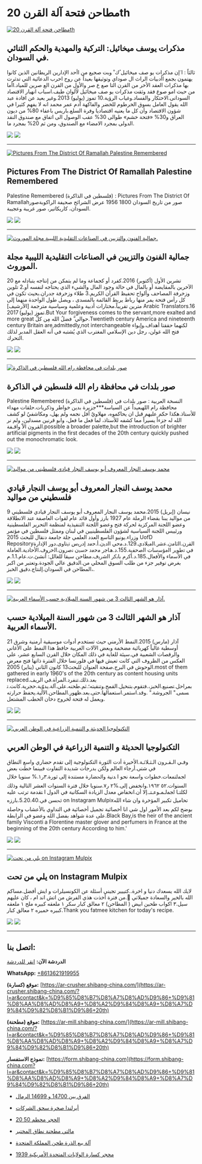 # مطاحن فتحة آلة القرن 20th

<a href="https://swt.shibang-china.com/?l=ar&img&k=%D9%85%D8%B7%D8%A7%D8%AD%D9%86+%D9%81%D8%AA%D8%AD%D8%A9+%D8%A2%D9%84%D8%A9+%D8%A7%D9%84%D9%82%D8%B1%D9%86+20th" target="_blank">![مطاحن فتحة آلة القرن 20th](http://static.shibang-china.com/all-800x300/815.jpg)</a>

## مذكرات يوسف ميخائيل: التركية والمهدية والحكم الثنائي في السودان.
ثالثاً : ا َإن مذكرات يو صف ميخائيل ُك ْ وبت صجيع من اأحد الإدارين الريطانين الذين كانوا يهتمون بجمع اأدبيات الراث ال صوداي وتوثيقها بعيداً عن روح احرب الدعائية التي تدثرت بها مذكرات العقد الأخر من القرن التا صع ع صر والأول من القرن الع صرين للمياد.اأما من حيث امو صوع فقد وثقت مذكرات يو صف ميخائيل لألوان طيف.اسباب انهيار الاقتصاد السودانى.الاحتكار والفساد.وغياب الرؤية.10 تموز (يوليو) 2013.وغير بعيد عن افادة عبد الله يقول العامل بسوق الخرطوم للخضر والفاكهة آدم عمر محمد انه لا يفهم كثيرا في شؤون الاقتصاد وأن كل ما يعنيه اقتصاديا وفرة السلع.باريس باعفاء 80% من ديون العراق و30% «فتحة خشم» طوالى 30% عقب الوصول الى اتفاق مع صندوق النقد الدولى بمجرد الامضاء مع الصندوق، ومن ثم 20% بمجرد ما.


<a href="https://whatsapp.shibangsoft.com/WhatsApp.php" target="_blank" title="WhatsApp">![](http://static.shibang-china.com/icon/whatsapp.png)</a> <a href="https://swt.shibang-china.com/?l=ar&icon&k=%D9%85%D8%B7%D8%A7%D8%AD%D9%86+%D9%81%D8%AA%D8%AD%D8%A9+%D8%A2%D9%84%D8%A9+%D8%A7%D9%84%D9%82%D8%B1%D9%86+20th" target="_blank">![](http://static.shibang-china.com/icon/chat-ar.png)</a>

---

<a href="https://swt.shibang-china.com/?l=ar&img&k=%D9%85%D8%B7%D8%A7%D8%AD%D9%86+%D9%81%D8%AA%D8%AD%D8%A9+%D8%A2%D9%84%D8%A9+%D8%A7%D9%84%D9%82%D8%B1%D9%86+20th" target="_blank">![Pictures From The District Of Ramallah Palestine Remembered](http://static.shibang-china.com/all-800x300/1326.jpg)</a>

## Pictures From The District Of Ramallah Palestine Remembered
Palestine Remembered (فلسطين في الذاكرة) : Pictures From The District Of Ramallahصور من تاريخ السودان 1800 1956 عرض الشرائح صحيفة الراكوبةصور السودان، كاريكاتير، صور غريبة وعجيبة.


<a href="https://whatsapp.shibangsoft.com/WhatsApp.php" target="_blank" title="WhatsApp">![](http://static.shibang-china.com/icon/whatsapp.png)</a> <a href="https://swt.shibang-china.com/?l=ar&icon&k=%D9%85%D8%B7%D8%A7%D8%AD%D9%86+%D9%81%D8%AA%D8%AD%D8%A9+%D8%A2%D9%84%D8%A9+%D8%A7%D9%84%D9%82%D8%B1%D9%86+20th" target="_blank">![](http://static.shibang-china.com/icon/chat-ar.png)</a>

---

<a href="https://swt.shibang-china.com/?l=ar&img&k=%D9%85%D8%B7%D8%A7%D8%AD%D9%86+%D9%81%D8%AA%D8%AD%D8%A9+%D8%A2%D9%84%D8%A9+%D8%A7%D9%84%D9%82%D8%B1%D9%86+20th" target="_blank">![جمالية الفنون والتزيين في الصناعات التقليدية الليبية مجلة الموروث.](http://static.shibang-china.com/all-800x300/884.jpg)</a>

## جمالية الفنون والتزيين في الصناعات التقليدية الليبية مجلة الموروث.
20 تشرين الأول (أكتوبر) 2016.كفرد أو كجماعة وما لم يتمكن من إنتاجه يتبادله مع الآخرين بالمقايضة أو بالمال في حالة وجود المال والشيء الذي يحتاجه لنفسه أو.2 تلوين وزخرفة المصاحف وألواح تحفيظ القرآن الكريم.3 طلاء وزخرفة جدران.بحيث تكون في كل رأس فتحة يمر منها رباط يربط القائمة بالمسدى ، ويصل طول الواحدة منهما إلى مترين تقريباً.مختارات أدبية وعلمية وسياسية مترجمة [الأرشيف] Arabic Translators.16 تموز (يوليو) 2017.But Your forgiveness comes to the servant,more exalted and more great حوالي َّ فضلُ الله مِن كلِّ.Twentieth century America and nineteenth century Britain are,admittedly,not interchangeable لكنهما حققتا أهداف.وإيواء فتح الله غولن، رجل دين الإسلامي المغترب الذي يُشتبه في أنه العقل المدبر لذلك التحرك.


<a href="https://whatsapp.shibangsoft.com/WhatsApp.php" target="_blank" title="WhatsApp">![](http://static.shibang-china.com/icon/whatsapp.png)</a> <a href="https://swt.shibang-china.com/?l=ar&icon&k=%D9%85%D8%B7%D8%A7%D8%AD%D9%86+%D9%81%D8%AA%D8%AD%D8%A9+%D8%A2%D9%84%D8%A9+%D8%A7%D9%84%D9%82%D8%B1%D9%86+20th" target="_blank">![](http://static.shibang-china.com/icon/chat-ar.png)</a>

---

<a href="https://swt.shibang-china.com/?l=ar&img&k=%D9%85%D8%B7%D8%A7%D8%AD%D9%86+%D9%81%D8%AA%D8%AD%D8%A9+%D8%A2%D9%84%D8%A9+%D8%A7%D9%84%D9%82%D8%B1%D9%86+20th" target="_blank">![صور بلدات في محافظة رام الله فلسطين في الذاكرة](http://static.shibang-china.com/all-800x300/149.jpg)</a>

## صور بلدات في محافظة رام الله فلسطين في الذاكرة
Palestine Remembered (فلسطين في الذاكرة) النسخة العربية : صور بلدات في محافظة رام اللهبعيداً عن السياسة***جزيرة بدين خواطر وذكريات.حلقات مهداء للأستاذ.هكذا حكم عليهم قبل ان يحاكموه، مهلاويٌ أفل نجمه ولم يهل، ومكاشفيٌ لو كشف الله له جزءاً يسيراً مما كشفه للأستاذ، لما فعل ما فعل، وابو قرنين مسدلين، ولم نر القرون الاّ واقـفة.possible a broader palette,but the introduction of brighter artificial pigments in the first decades of the 20th century quickly pushed out the monochromatic look.


<a href="https://whatsapp.shibangsoft.com/WhatsApp.php" target="_blank" title="WhatsApp">![](http://static.shibang-china.com/icon/whatsapp.png)</a> <a href="https://swt.shibang-china.com/?l=ar&icon&k=%D9%85%D8%B7%D8%A7%D8%AD%D9%86+%D9%81%D8%AA%D8%AD%D8%A9+%D8%A2%D9%84%D8%A9+%D8%A7%D9%84%D9%82%D8%B1%D9%86+20th" target="_blank">![](http://static.shibang-china.com/icon/chat-ar.png)</a>

---

<a href="https://swt.shibang-china.com/?l=ar&img&k=%D9%85%D8%B7%D8%A7%D8%AD%D9%86+%D9%81%D8%AA%D8%AD%D8%A9+%D8%A2%D9%84%D8%A9+%D8%A7%D9%84%D9%82%D8%B1%D9%86+20th" target="_blank">![محمد يوسف النجار المعروف أبو يوسف النجار قيادي فلسطيني من مواليد](http://static.shibang-china.com/all-800x300/980.jpg)</a>

## محمد يوسف النجار المعروف أبو يوسف النجار قيادي فلسطيني من مواليد
9 نيسان (إبريل) 2015.محمد يوسف النجار المعروف أبو يوسف النجار قيادي فلسطيني من مواليد يبنا بقضاء الرملة عام 1927 بارز وأول قائد عام لقوات العاصفة عند الانطلاقة وعضو اللجنة المركزية لحركة فتح وعضو اللجنة التنفيذية لمنظمة التحرير الفلسطينية ورئييس اللجنة السياسية لشؤون الفلسطينيين في لبنان وممثل فلسطين في مؤتمر وزراء.يونيو التاسع العدد العلمي جلة جامعة دنقال للبحث 2015 UofD Repositoryاﻟﻘرن.اﻟﺛﺎﻣن.ﻋﺷر.اﻟﻣﯾﻼدي.129.د.ﻣﺣﻲ اﻟدﯾن.أ.ﺣﻣد إدرﯾس ﺗﯾﺗﺎوى.دور اﻹدارة ﻓﻲ ﺗطوﯾر اﻟﻣؤﺳﺳﺎت اﻟﺻﺣﻔﯾﺔ.155.د.ھﺎﺟر ﻣﺣﻣد ﺣﺳﯾن ﻧﺻرون.اﻟﺣروف.اﻷﺣﺎدﯾﺔ.اﻟﻌﺎﻣﻟﺔ ﻓﻲ اﻷﺳﻣﺎء واﻷﻓﻌﺎل.185.د.أﮐرم ﺑﺎﺑﮐر اﻟﺷرﯾف.مطاحن سيقا للغالل: أنشئ.ت.عام.1.1.م بغرض توفير جزء من طلب السوق المحلي من.الدقيق عالي الجودة.وتعتبر من اكبر المطاحن في السودان.إلنتاج.دقيق الخبز،.


<a href="https://whatsapp.shibangsoft.com/WhatsApp.php" target="_blank" title="WhatsApp">![](http://static.shibang-china.com/icon/whatsapp.png)</a> <a href="https://swt.shibang-china.com/?l=ar&icon&k=%D9%85%D8%B7%D8%A7%D8%AD%D9%86+%D9%81%D8%AA%D8%AD%D8%A9+%D8%A2%D9%84%D8%A9+%D8%A7%D9%84%D9%82%D8%B1%D9%86+20th" target="_blank">![](http://static.shibang-china.com/icon/chat-ar.png)</a>

---

<a href="https://swt.shibang-china.com/?l=ar&img&k=%D9%85%D8%B7%D8%A7%D8%AD%D9%86+%D9%81%D8%AA%D8%AD%D8%A9+%D8%A2%D9%84%D8%A9+%D8%A7%D9%84%D9%82%D8%B1%D9%86+20th" target="_blank">![آذار هو الشهر الثالث 3 من شهور السنة الميلادية حسب الأسماء العربية.](http://static.shibang-china.com/all-800x300/1189.jpg)</a>

## آذار هو الشهر الثالث 3 من شهور السنة الميلادية حسب الأسماء العربية.
21 آذار (مارس) 2015.النمط الأرمني حيث تستخدم أدوات موسيقية أرمنية وشرق أوسطية غالباً كهربائية مضخمة وبعض الآلات الغربية حافظ هذا النمط على الأغاني والرقصات الشعبية في.سيئة للغاية في ذلك المكان خلال القرن السابع عشر، على العكس من الظروف التي كانت تعيش فيها في فلورنسا خلال الفترة ذاتها فتح معرض الوحوش في البرج.صفحة العنوان للبحث13 كانون الثاني (يناير) 2005.most of them gathered in early 1960&#39;s of the 20th century as content housing units replaced.ﺑﻌﺪ.ذﻟﻚ.ﺗﻨﻔﺮد.اﻟﻤﺮأة.ﻓﻲ اﻟﺮﯾﻒ ﺑﻤﺮاﺣﻞ.ﺗﺼﻨﯿﻊ.اﻟﺨﺒﺰ،.ﻓﺘﻘﻮم.ﺑﺘﻨﺨﯿﻞ.اﻟﻘﻤﺢ.وﺗﻨﻘﯿﺘﻪ؛.ﺛﻢ.ﻃﺤﻨﻪ.ﻋﻠﯽ.آﻟﺔ.ﯾﺪوّﯾﺔ.ﺣﺠﺮﯾﺔ.ﮐﺎﻧﺖ.ﺗﺴﻤﯽ.&quot; اﻟﺠﺮوﺷﺔ.&quot; .وﻗﺪ.اﺳﺘﻤﺮ.اﺳﺘﻌﻤﺎﻟﻬﺎ.ﺣﺘﯽ.ﺑﻌﺪ.ﻇﻬﻮر.اﻟﻤﻄﺎﺣﻦ.اﻵﻟﯿﺔ.يحفظ حرارته ويعمل له فتحة لخروج دخان الحطب المشتعل.


<a href="https://whatsapp.shibangsoft.com/WhatsApp.php" target="_blank" title="WhatsApp">![](http://static.shibang-china.com/icon/whatsapp.png)</a> <a href="https://swt.shibang-china.com/?l=ar&icon&k=%D9%85%D8%B7%D8%A7%D8%AD%D9%86+%D9%81%D8%AA%D8%AD%D8%A9+%D8%A2%D9%84%D8%A9+%D8%A7%D9%84%D9%82%D8%B1%D9%86+20th" target="_blank">![](http://static.shibang-china.com/icon/chat-ar.png)</a>

---

<a href="https://swt.shibang-china.com/?l=ar&img&k=%D9%85%D8%B7%D8%A7%D8%AD%D9%86+%D9%81%D8%AA%D8%AD%D8%A9+%D8%A2%D9%84%D8%A9+%D8%A7%D9%84%D9%82%D8%B1%D9%86+20th" target="_blank">![التكنولوجيا الحديثة و التنمية الزراعية في الوطن العربي](http://static.shibang-china.com/all-800x300/373.jpg)</a>

## التكنولوجيا الحديثة و التنمية الزراعية في الوطن العربي
وﻓـﻲ اﻟـﻘـﺮون اﻟـﺜـﻼﺛـﺔ.اﻷﺧﻴﺮة أدت اﻟﺜﻮرة اﻟﺘﻜﻨﻮﻟﻮﺟﻴﺔ إﻟﻰ ﺗﻘﺪم ﺣﻀﺎري واﺳﻊ اﻟﻨﻄﺎق ﻓﻲ ﺷﺘﻰ.أرﺟﺎء اﻟﻌﺎﻟﻢ وﻟﻜﻦ ﺑﺪرﺟﺎت ﺷﺪﻳﺪة اﻟﺘﻔﺎوت ﻓﺒﻴﻨﻤﺎ ﺧﻄﺖ ﺑﻌﺾ اﺠﻤﻟﺘﻤﻌﺎت.ﺧﻄﻮات واﺳﻌﺔ ﻧﺤﻮ ا ﺪﻧﻴﺔ واﳊﻀﺎرة ﻣﺴﺘﻨﺪة إﻟﻰ ﺛﻮرة.٣ر١.% ﺳﻨﻮﻳﺎ ﺧﻼل اﻟﺴﻨﻮات.٥٢ ١٩٦٢.واﻧﺨﻔﺾ إﻟﻰ.%٢ ر٧.ﺳﻨﻮﻳﺎ ﺧﻼل ﻓﺘﺮة اﻟﺴﻨﻮات اﻟﻌﺸﺮ اﻟﺘﺎﻟﻴﺔ وذﻟﻚ ﻟﻜﻠﺘـﺎ اﺠﻤﻟـﻤـﻮﻋـﺘـ.إﻻ أن.اﻧﺨﻔﺎض ﻣﻌﺪل اﻟﺰﻳﺎدة اﻟﺴﻜﺎﻧﻴﺔ ﻓﻲ اﻟﺪول ا ﺘﻘﺪﻣﺔ ﺗﺮﺗﺐ ﻋﻠﻴﻪ ﲢﺴﻦ ﻓﻲ.5.20.40.بارزه on Instagram Mulpixتحاميل تكبير المؤخرة وان شاء الله بوضح لكم بعد الأمور اول شي انا أخصائية تجميل أخصائية في التداوي بالأعشاب وحاصلة على عدة شواهد بفضل الله وعضو في الرابطة.Black Bay,is the heir of the ancient family Visconti a Florentine master glover and perfumers in France at the beginning of the 20th century According to him.&#39;


<a href="https://whatsapp.shibangsoft.com/WhatsApp.php" target="_blank" title="WhatsApp">![](http://static.shibang-china.com/icon/whatsapp.png)</a> <a href="https://swt.shibang-china.com/?l=ar&icon&k=%D9%85%D8%B7%D8%A7%D8%AD%D9%86+%D9%81%D8%AA%D8%AD%D8%A9+%D8%A2%D9%84%D8%A9+%D8%A7%D9%84%D9%82%D8%B1%D9%86+20th" target="_blank">![](http://static.shibang-china.com/icon/chat-ar.png)</a>

---

<a href="https://swt.shibang-china.com/?l=ar&img&k=%D9%85%D8%B7%D8%A7%D8%AD%D9%86+%D9%81%D8%AA%D8%AD%D8%A9+%D8%A2%D9%84%D8%A9+%D8%A7%D9%84%D9%82%D8%B1%D9%86+20th" target="_blank">![يلي من تحت on Instagram Mulpix](http://static.shibang-china.com/all-800x300/1406.jpg)</a>

## يلي من تحت on Instagram Mulpix
لايك الله يسعدك دنيا و اخرة..كتييير تجيني أسئلة عن الكونسيلرات و ايش أفضل.مساكم الله بالخير والسعادة جميلاتي 🤗.من فترة أخذت هذي الفرش من اتش اند ام ، كان عليهم سيل.٣ اكواب طحين ابيض ( المطاحن) ٢ معالق كبار سكر ١ ملعقه كبيره ملح ١ ملعقه كبيره خميره ٢ معالق كبار.Thank you fatmee kitchen for today&#39;s recipe.

<a href="https://whatsapp.shibangsoft.com/WhatsApp.php" target="_blank" title="WhatsApp">![](http://static.shibang-china.com/icon/whatsapp.png)</a> <a href="https://swt.shibang-china.com/?l=ar&icon&k=%D9%85%D8%B7%D8%A7%D8%AD%D9%86+%D9%81%D8%AA%D8%AD%D8%A9+%D8%A2%D9%84%D8%A9+%D8%A7%D9%84%D9%82%D8%B1%D9%86+20th" target="_blank">![](http://static.shibang-china.com/icon/chat-ar.png)</a>

---
## اتصل بنا:

**الدردشة الآن:** [انقر للدردشة](https://swt.shibang-china.com?l=ar&contact&k=%D9%85%D8%B7%D8%A7%D8%AD%D9%86+%D9%81%D8%AA%D8%AD%D8%A9+%D8%A2%D9%84%D8%A9+%D8%A7%D9%84%D9%82%D8%B1%D9%86+20th)

**WhatsApp:**  [+8613621919955](https://whatsapp.shibangsoft.com/WhatsApp.php)

**موقع (كسارة):** [https://ar-crusher.shibang-china.com/](https://ar-crusher.shibang-china.com/?l=ar&contact&k=%D9%85%D8%B7%D8%A7%D8%AD%D9%86+%D9%81%D8%AA%D8%AD%D8%A9+%D8%A2%D9%84%D8%A9+%D8%A7%D9%84%D9%82%D8%B1%D9%86+20th)

**موقع (مطحنة):** [https://ar-mill.shibang-china.com/](https://ar-mill.shibang-china.com/?l=ar&contact&k=%D9%85%D8%B7%D8%A7%D8%AD%D9%86+%D9%81%D8%AA%D8%AD%D8%A9+%D8%A2%D9%84%D8%A9+%D8%A7%D9%84%D9%82%D8%B1%D9%86+20th)

**نموذج الاستفسار:** [https://form.shibang-china.com](https://form.shibang-china.com?l=ar&contact&k=%D9%85%D8%B7%D8%A7%D8%AD%D9%86+%D9%81%D8%AA%D8%AD%D8%A9+%D8%A2%D9%84%D8%A9+%D8%A7%D9%84%D9%82%D8%B1%D9%86+20th)

* [الفرق بين 14700 و 14699 الرمال](../30/%D8%A7%D9%84%D9%81%D8%B1%D9%82%20%D8%A8%D9%8A%D9%86%2014700%20%D9%88%2014699%20%D8%A7%D9%84%D8%B1%D9%85%D8%A7%D9%84.md)

* [أيرلندا صخرة سحق الشركات](../30/%D8%A3%D9%8A%D8%B1%D9%84%D9%86%D8%AF%D8%A7%20%D8%B5%D8%AE%D8%B1%D8%A9%20%D8%B3%D8%AD%D9%82%20%D8%A7%D9%84%D8%B4%D8%B1%D9%83%D8%A7%D8%AA.md)

* [20 50 الحجر محطم](../26/20%2050%20%D8%A7%D9%84%D8%AD%D8%AC%D8%B1%20%D9%85%D8%AD%D8%B7%D9%85.md)

* [مالتي مطحنة نطاق المختبر](../26/%D9%85%D8%A7%D9%84%D8%AA%D9%8A%20%D9%85%D8%B7%D8%AD%D9%86%D8%A9%20%D9%86%D8%B7%D8%A7%D9%82%20%D8%A7%D9%84%D9%85%D8%AE%D8%AA%D8%A8%D8%B1.md)

* [آلة بيع الذرة طحن المملكة المتحدة](../27/%D8%A2%D9%84%D8%A9%20%D8%A8%D9%8A%D8%B9%20%D8%A7%D9%84%D8%B0%D8%B1%D8%A9%20%D8%B7%D8%AD%D9%86%20%D8%A7%D9%84%D9%85%D9%85%D9%84%D9%83%D8%A9%20%D8%A7%D9%84%D9%85%D8%AA%D8%AD%D8%AF%D8%A9.md)

* [محجر كسارة الولايات المتحدة الأمريكية 1939](../29/%D9%85%D8%AD%D8%AC%D8%B1%20%D9%83%D8%B3%D8%A7%D8%B1%D8%A9%20%D8%A7%D9%84%D9%88%D9%84%D8%A7%D9%8A%D8%A7%D8%AA%20%D8%A7%D9%84%D9%85%D8%AA%D8%AD%D8%AF%D8%A9%20%D8%A7%D9%84%D8%A3%D9%85%D8%B1%D9%8A%D9%83%D9%8A%D8%A9%201939.md)